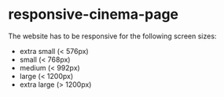 # responsive-cinema-page

The website has to be responsive for the following screen sizes:

* extra small (< 576px)
* small (< 768px)
* medium (< 992px)
* large (< 1200px)
* extra large (> 1200px)
